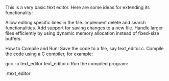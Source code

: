 This is a very basic text editor. Here are some ideas for extending its functionality:

Allow editing specific lines in the file.
Implement delete and search functionalities.
Add support for saving changes to a new file.
Handle larger files efficiently by using dynamic memory allocation instead of fixed-size buffers.

How to Compile and Run:
Save the code to a file, say text_editor.c.
Compile the code using a C compiler, for example:

gcc -o text_editor text_editor.c
Run the compiled program:

./text_editor
